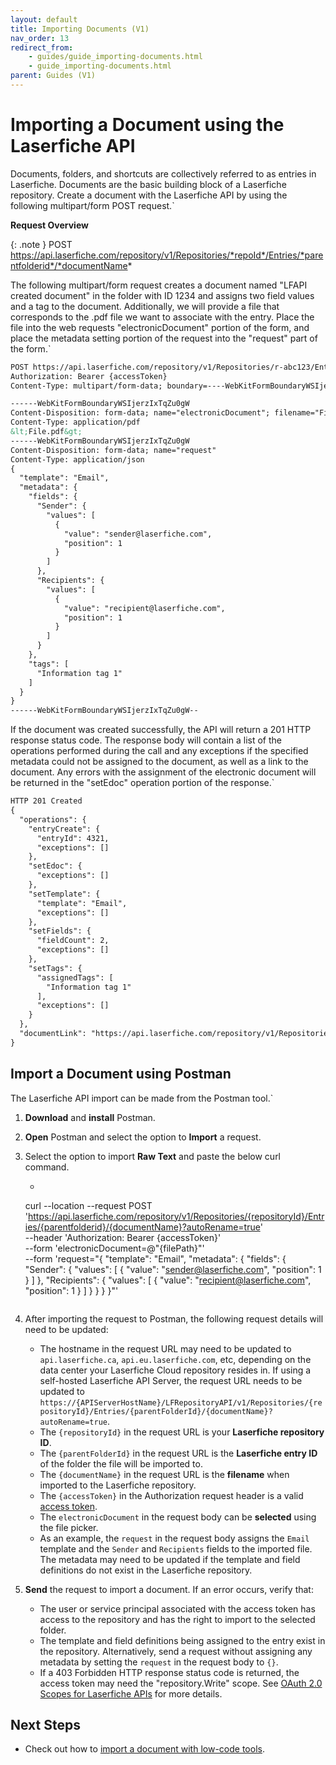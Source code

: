 ```yaml
---
layout: default
title: Importing Documents (V1)
nav_order: 13
redirect_from:
    - guides/guide_importing-documents.html
    - guide_importing-documents.html
parent: Guides (V1)
---
```

<!--Copyright (c) Laserfiche.
Licensed under the MIT License. See LICENSE in the project root for license information.-->

# Importing a Document using the Laserfiche API

Documents, folders, and shortcuts are collectively referred to as entries in Laserfiche. Documents are the basic building block of a Laserfiche repository. Create a document with the Laserfiche API by using the following multipart/form POST request.`

**Request Overview**

{: .note }
POST https://api.laserfiche.com/repository/v1/Repositories/*repoId*/Entries/*parentfolderid*/*documentName*

The following multipart/form request creates a document named "LFAPI created document" in the folder with ID 1234 and assigns two field values and a tag to the document. Additionally, we will provide a file that corresponds to the .pdf file we want to associate with the entry. Place the file into the web requests "electronicDocument" portion of the form, and place the metadata setting portion of the request into the "request" part of the form.`

```xml
POST https://api.laserfiche.com/repository/v1/Repositories/r-abc123/Entries/1234/lfapi%20created%20doc?autoRename=true
Authorization: Bearer {accessToken}
Content-Type: multipart/form-data; boundary=----WebKitFormBoundaryWSIjerzIxTqZu0gW

------WebKitFormBoundaryWSIjerzIxTqZu0gW
Content-Disposition: form-data; name="electronicDocument"; filename="File.pdf"
Content-Type: application/pdf
&lt;File.pdf&gt;
------WebKitFormBoundaryWSIjerzIxTqZu0gW
Content-Disposition: form-data; name="request"
Content-Type: application/json
{
  "template": "Email",
  "metadata": {
    "fields": {
      "Sender": {
        "values": [
          {
            "value": "sender@laserfiche.com",
            "position": 1
          }
        ]
      },
      "Recipients": {
        "values": [
          {
            "value": "recipient@laserfiche.com",
            "position": 1
          }
        ]
      }
    },
    "tags": [
      "Information tag 1"
    ]
  }
}
------WebKitFormBoundaryWSIjerzIxTqZu0gW--
```

If the document was created successfully, the API will return a 201 HTTP response status code. The response body will contain a list of the operations performed during the call and any exceptions if the specified metadata could not be assigned to the document, as well as a link to the document. Any errors with the assignment of the electronic document will be returned in the "setEdoc" operation portion of the response.`

```xml
HTTP 201 Created
{
  "operations": {
    "entryCreate": {
      "entryId": 4321,
      "exceptions": []
    },
    "setEdoc": {
      "exceptions": []
    },
    "setTemplate": {
      "template": "Email",
      "exceptions": []
    },
    "setFields": {
      "fieldCount": 2,
      "exceptions": []
    },
    "setTags": {
      "assignedTags": [
        "Information tag 1"
      ],
      "exceptions": []
    }
  },
  "documentLink": "https://api.laserfiche.com/repository/v1/Repositories/r-abc123/Entries/4321"
}
```

## Import a Document using Postman

The Laserfiche API import can be made from the Postman tool.`
1. **Download** and **install** Postman.
1. **Open** Postman and select the option to **Import** a request.
1. Select the option to import **Raw Text** and paste the below curl command.

    - ```xml
    curl --location --request POST 'https://api.laserfiche.com/repository/v1/Repositories/{repositoryId}/Entries/{parentfolderid}/{documentName}?autoRename=true' \
    --header 'Authorization: Bearer {accessToken}' \
    --form 'electronicDocument=@"{filePath}"' \
    --form 'request="{
    \"template\": \"Email\",
    \"metadata\": {
        \"fields\": {
        \"Sender\": {
            \"values\": [
            {
                \"value\": \"sender@laserfiche.com\",
                \"position\": 1
            }
            ]
        },
        \"Recipients\": {
            \"values\": [
            {
                \"value\": \"recipient@laserfiche.com\",
                \"position\": 1
            }
            ]
        }
        }
    }
    }"'
    ```

1. After importing the request to Postman, the following request details will need to be updated:
    - The hostname in the request URL may need to be updated to `api.laserfiche.ca`, `api.eu.laserfiche.com`, etc, depending on the data center your Laserfiche Cloud repository resides in. If using a self-hosted Laserfiche API Server, the request URL needs to be updated to `https://{APIServerHostName}/LFRepositoryAPI/v1/Repositories/{repositoryId}/Entries/{parentFolderId}/{documentName}?autoRename=true`.
    - The `{repositoryId}` in the request URL is your **Laserfiche repository ID**.
    - The `{parentFolderId}` in the request URL is the **Laserfiche entry ID** of the folder the file will be imported to.
    - The `{documentName}` in the request URL is the **filename** when imported to the Laserfiche repository.
    - The `{accessToken}` in the Authorization request header is a valid [access token](../guide_authenticating-to-the-laserfiche-api).
    - The `electronicDocument` in the request body can be **selected** using the file picker.
    - As an example, the `request` in the request body assigns the `Email` template and the `Sender` and `Recipients` fields to the imported file. The metadata may need to be updated if the template and field definitions do not exist in the Laserfiche repository.
1. **Send** the request to import a document. If an error occurs, verify that:
    - The user or service principal associated with the access token has access to the repository and has the right to import to the selected folder.
    - The template and field definitions being assigned to the entry exist in the repository. Alternatively, send a request without assigning any metadata by setting the `request` in the request body to `{}`.
    - If a 403 Forbidden HTTP response status code is returned, the access token may need the "repository.Write" scope. See [OAuth 2.0 Scopes for Laserfiche APIs](../guide_oauth_2.0_scopes) for more details.

## Next Steps
- Check out how to [import a document with low-code tools](../guide_low-code-tools).